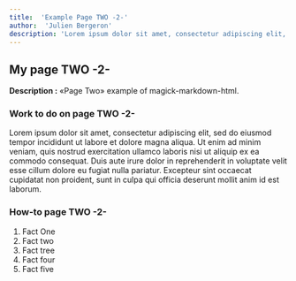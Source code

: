 ```yaml
---
title:  'Example Page TWO -2-'
author:  'Julien Bergeron'
description: 'Lorem ipsum dolor sit amet, consectetur adipiscing elit, sed do eiusmod tempor incididunt ut labore et dolore magna aliqua.'
---
```


## My page TWO -2-

**Description :** «Page Two» example of magick-markdown-html.

### Work to do on page TWO -2-

Lorem ipsum dolor sit amet, consectetur adipiscing elit, sed do eiusmod tempor incididunt ut labore et dolore magna aliqua. Ut enim ad minim veniam, quis nostrud exercitation ullamco laboris nisi ut aliquip ex ea commodo consequat. Duis aute irure dolor in reprehenderit in voluptate velit esse cillum dolore eu fugiat nulla pariatur. Excepteur sint occaecat cupidatat non proident, sunt in culpa qui officia deserunt mollit anim id est laborum.

### How-to page TWO -2-

1.  Fact One
1.  Fact two
1.  Fact tree
1.  Fact four
1.  Fact five